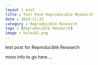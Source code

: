 ```yaml
---
layout : post
title : Test Post Reproducible Research
date : 2014-11-23
category : Reproducible Research
tags : [Reproducible Research]
image : holes01.png
---
```


test post for Reproducible Research

<!--more-->

more info to go here ...
